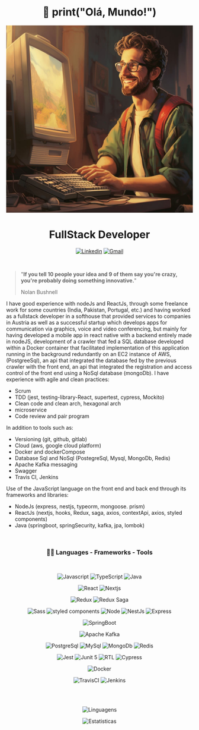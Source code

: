 <div align="center">

# :wave: print("Olá, Mundo!")

![Cledson Leite](eu_mesmo.jpeg)
</div>

<div align="center">

# FullStack Developer
</div>
  
<div align="center">
  
[![Linkedin](https://img.shields.io/badge/-Linkedin-blue?style=flat-square&logo=Linkedin&logoColor=white)](https://www.linkedin.com/in/cledson-leite-223b661a0/) [![Gmail](https://img.shields.io/badge/-Gmail-c14438?style=flat-square&logo=Gmail&logoColor=white)](mailto:csbetsonline@gmail.com) 
</div>
  
<br>

>"**If you tell 10 people your idea and 9 of them say you're crazy, you're probably doing something innovative.**"
>
>Nolan Bushnell

I have good experience with nodeJs and ReactJs, through some freelance work for some countries (India, Pakistan, Portugal, etc.) and having worked as a fullstack developer in a softhouse that provided services to companies in Austria as well as a successful startup which develops apps for communication via graphics, voice and video conferencing, but mainly for having developed a mobile app in react native with a backend entirely made in nodeJS, development of a crawler that fed a SQL database developed within a Docker container that facilitated implementation of this application running in the background redundantly on an EC2 instance of AWS, (PostgreeSql), an api that integrated the database fed by the previous crawler with the front end, an api that integrated the registration and access control of the front end using a NoSql database (mongoDb).
I have experience with agile and clean practices:
- Scrum
- TDD (jest, testing-library-React, supertest, cypress, Mockito)
- Clean code and clean arch, hexagonal arch
- microservice
- Code review and pair program
  
In addition to tools such as:
- Versioning (git, github, gitlab)
- Cloud (aws, google cloud platform)
- Docker and dockerCompose
- Database Sql and NoSql (PostegreSql, Mysql, MongoDb, Redis)
- Apache Kafka messaging
- Swagger
- Travis CI, Jenkins

Use of the JavaScript language on the front end and back end through its frameworks and libraries:
- NodeJs (express, nestjs, typeorm, mongoose. prism)
- ReactJs (nextjs, hooks, Redux, saga, axios, contextApi, axios, styled components)
- Java (springboot, springSecurity, kafka, jpa, lombok)

<br>
<div align="center">

### :hammer::wrench:  Languages - Frameworks - Tools
</div>
<br>
<div align="center">
  
![Javascript](https://img.shields.io/badge/JavaScript-F7DF1E?style=for-the-badge&logo=javascript&logoColor=black) ![TypeScript](https://img.shields.io/badge/TypeScript-007ACC?style=for-the-badge&logo=typescript&logoColor=white) ![Java](https://img.shields.io/badge/Java-%23ED8B00?style=for-the-badge&logo=openjdk&logoColor=white)

![React](https://img.shields.io/badge/-React-61DAFB?style=for-the-badge&logo=react&logoColor=000) ![Nextjs](https://img.shields.io/badge/next.js-000000?style=for-the-badge&logo=nextdotjs&logoColor=white)

![Redux](https://img.shields.io/badge/-Redux-764ABC?style=for-the-badge&logo=Redux&logoColor=fff) ![Redux Saga](https://img.shields.io/badge/-Redux_Saga-999999?style=for-the-badge&logo=Redux-saga&logoColor=000)
  
  ![Sass](https://img.shields.io/badge/-Sass-CC6699?style=for-the-badge&logo=Sass&logoColor=fff) ![styled components](https://img.shields.io/badge/-styled_components-DB7093?style=for-the-badge&logo=styledcomponents&logoColor=fff)
![Node](https://img.shields.io/badge/-NodeJs-339933?style=for-the-badge&logo=node.js&logoColor=fff) ![NestJs](https://img.shields.io/badge/Nestjs-E0234E?style=for-the-badge&logo=nestjs&logoColor=white) ![Express](https://img.shields.io/badge/-Express-000?style=for-the-badge&logo=Express&logoColor=fff)

  ![SpringBoot](https://img.shields.io/badge/-SpringBoot-6DB33F?style=for-the-badge&logo=springboot&logoColor=fff)
  

  ![Apache Kafka](https://img.shields.io/badge/-kafka-231F20?style=for-the-badge&logo=Apachekafka&logoColor=fff)
  
  ![PostgreSql](https://img.shields.io/badge/-PostgreSql-336791?style=for-the-badge&logo=PostgreSql&logoColor=fff) ![MySql](https://img.shields.io/badge/-mysql-4479A1?style=for-the-badge&logo=mysql&logoColor=fff) ![MongoDb](https://img.shields.io/badge/-MongoDb-47A248?style=for-the-badge&logo=MongoDb&logoColor=fff) ![Redis](https://img.shields.io/badge/-Redis-DC382D?style=for-the-badge&logo=redis&logoColor=fff) 

  
![Jest](https://img.shields.io/badge/-Jest-C21325?style=for-the-badge&logo=Jest&logoColor=fff) ![Junit 5](https://img.shields.io/badge/junit5-25A162?style=for-the-badge&logo=junit5&logoColor=white) ![RTL](https://img.shields.io/badge/RTL-E33332?style=for-the-badge&logo=testinglibrary&logoColor=white) ![Cypress](https://img.shields.io/badge/-Cypress-17202C?style=for-the-badge&logo=cypress&logoColor=ffffff)

![Docker](https://img.shields.io/badge/-Docker-2496ED?style=for-the-badge&logo=Docker&logoColor=fff)
  
![TravisCI](https://img.shields.io/badge/-TravisCI-3EAAAF?style=for-the-badge&logo=travisci&logoColor=fff) ![Jenkins](https://img.shields.io/badge/-Jenkins-D24939?style=for-the-badge&logo=jenkins&logoColor=fff)
</div>
<div align="center">


<br><br>

<div align="center">
  
![Linguagens](https://github-readme-stats.vercel.app/api/top-langs/?username=cledson-leite&theme=dracula&count_lang=10&custom_title=Linguagens)

![Estatisticas](https://github-readme-stats.vercel.app/api?username=cledson-leite&show_icons=true&theme=dracula&custom_title=Estatisticas)
  
</div>

<!--[![Readme Card](https://github-readme-stats.vercel.app/api/pin/?username=cledson-leite&repo=cpf_brasil&theme=dracula)](https://github.com/cledson-leite/cpf_brasil) 
[![Readme Card](https://github-readme-stats.vercel.app/api/pin/?username=cledson-leite&repo=calculadora&theme=dracula)](https://github.com/cledson-leite/calculadora) [![Readme Card](https://github-readme-stats.vercel.app/api/pin/?username=cledson-leite&repo=crudUsuarios&theme=dracula)](https://github.com/cledson-leite/crudUsuarios) [![Readme Card](https://github-readme-stats.vercel.app/api/pin/?username=cledson-leite&repo=bookstoremanager&theme=dracula)](https://github.com/cledson-leite/bookstoremanager) -->
